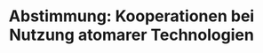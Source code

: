 ---
layout: abstimmung
title: "Abstimmung: Kooperationen bei Nutzung atomarer Technologien"
categories:
 - Energie
tags:
 - Kernenergie
 - AKW
 - EU

abstimmung:
 legislaturperiode: 18
 bundestagssitzung: 33
 abstimmung: 1
links:
 - title: https://www.bundestag.de/parlament/plenum/abstimmung/abstimmung?id=262
   url: https://www.bundestag.de/parlament/plenum/abstimmung/abstimmung?id=262
 - title: http://www.abgeordnetenwatch.de/kuendigung_der_bilateralen_kooperationen_im_bereich_der_nutzung_atomarer_technologien-1105-601.html
   url: http://www.abgeordnetenwatch.de/kuendigung_der_bilateralen_kooperationen_im_bereich_der_nutzung_atomarer_technologien-1105-601.html
data:
 - title: Abstimmungsergebnis 20140508_1-data.pdf
   url: /res/abstimmungsliste/20140508_1-data.pdf
 - title: Abstimmungsergebnis 20140508_1_xls-data.csv
   url: /res/abstimmungsliste/analyses/20140508_1_xls-data.csv
documents:
 - title: Drucksache 18/01336.pdf
   url: http://dip21.bundestag.de/dip21/btd/18/013/1801336.pdf
   local: /res/abstimmungsdaten/018-033-01/1801336.pdf
preview: |
     Deutscher Bundestag
    
     33. Sitzung des Deutschen Bundestages
     am Donnerstag, 8.Mai 2014
     Endgültiges Ergebnis der Namentlichen Abstimmung Nr. 1
    
     Antrag der Abgeordneten Sylvia Kotting-Uhl, Jürgen Trittin, Agnieszka Brugger, weiterer
     Abgeordneter und der Fraktion BÜNDNIS 90/DIE GRÜNEN
     Kündigung bilateraler Kooperationen im Bereich der Nutzung atomarer Technologien
     Drs. 18/1336 (neu)
    
     Abgegebene Stimmen insgesamt:
    
     577
     54
    
     Nicht abgegebene Stimmen:
     Ja-Stimmen:
    
     110
    
     Nein-Stimmen:
    
     465
    
     Enthaltungen:
    
     2
    
     Ungültige:
    
     0
    
     Berlin, den 08.05.2014
    
     Beginn: 17:02
     Ende: 17:05
---